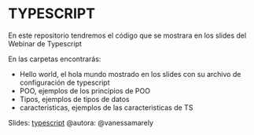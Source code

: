 # TYPESCRIPT

En este repositorio tendremos el código que se mostrara en los slides del Webinar de Typescript


En las carpetas encontrarás:

* Hello world, el hola mundo mostrado en los slides con su archivo de configuración de typescript
* POO, ejemplos de los principios de POO
* Tipos, ejemplos de tipos de datos
* caracteristicas, ejemplos de las caracteristicas de TS

Slides: [typescript](https://github.com/vanessamarely/typescript-talk/repo/blob/master/slides/TypescriptTalk.pdf)
@autora: @vanessamarely
